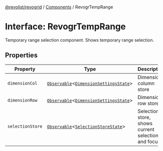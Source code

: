 [@revolist/revogrid](README.md) / [Components](Namespace.Components.md) / RevogrTempRange

# Interface: RevogrTempRange

Temporary range selection component. Shows temporary range selection.

## Properties

| Property | Type | Description | Defined in |
| ------ | ------ | ------ | ------ |
| `dimensionCol` | [`Observable`](TypeAlias.Observable.md)\<[`DimensionSettingsState`](Interface.DimensionSettingsState.md)\> | Dimension column store | [src/components.d.ts:642](https://github.com/revolist/revogrid/blob/479ecce95b25b0761395add7477e34a6fe066174/src/components.d.ts#L642) |
| `dimensionRow` | [`Observable`](TypeAlias.Observable.md)\<[`DimensionSettingsState`](Interface.DimensionSettingsState.md)\> | Dimension row store | [src/components.d.ts:646](https://github.com/revolist/revogrid/blob/479ecce95b25b0761395add7477e34a6fe066174/src/components.d.ts#L646) |
| `selectionStore` | [`Observable`](TypeAlias.Observable.md)\<[`SelectionStoreState`](TypeAlias.SelectionStoreState.md)\> | Selection store, shows current selection and focus | [src/components.d.ts:650](https://github.com/revolist/revogrid/blob/479ecce95b25b0761395add7477e34a6fe066174/src/components.d.ts#L650) |
